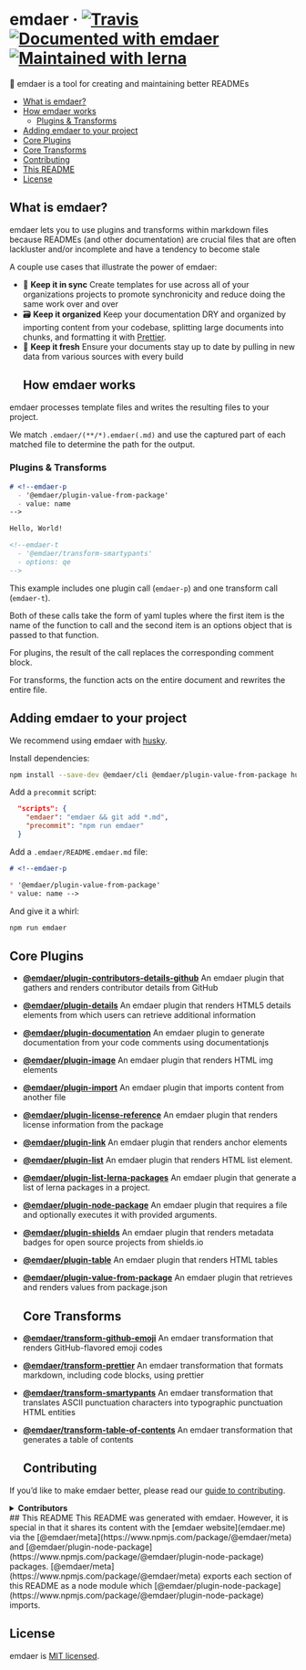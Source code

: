 <!--
  This file was generated by emdaer

  Its template can be found at .emdaer/README.emdaer.md
-->

# emdaer · [![Travis](https://img.shields.io/travis/emdaer/emdaer.svg?style=flat-square)](https://travis-ci.org/emdaer/emdaer/) [![Documented with emdaer](https://img.shields.io/badge/📓-documented%20with%20emdaer-F06632.svg?style=flat-square)](https://github.com/emdaer/emdaer) [![Maintained with lerna](https://img.shields.io/badge/🐉-maintained%20with%20lerna-cc00ff.svg?style=flat-square)](https://lernajs.io/)

📓 emdaer is a tool for creating and maintaining better READMEs

<!-- toc -->

- [What is emdaer?](#what-is-emdaer)
- [How emdaer works](#how-emdaer-works)
  * [Plugins & Transforms](#plugins--transforms)
- [Adding emdaer to your project](#adding-emdaer-to-your-project)
- [Core Plugins](#core-plugins)
- [Core Transforms](#core-transforms)
- [Contributing](#contributing)
- [This README](#this-readme)
- [License](#license)

<!-- tocstop -->

## What is emdaer?

emdaer lets you to use plugins and transforms within markdown files because
READMEs (and other documentation) are crucial files that are often lackluster
and/or incomplete and have a tendency to become stale

A couple use cases that illustrate the power of emdaer:

* 🤝 **Keep it in sync** Create templates for use across all of your
  organizations projects to promote synchronicity and reduce doing the same work
  over and over
* 🗃 **Keep it organized** Keep your documentation DRY and organized by importing
  content from your codebase, splitting large documents into chunks, and
  formatting it with [Prettier](https://github.com/prettier/prettier).
* 🍋 **Keep it fresh** Ensure your documents stay up to date by pulling in new
  data from various sources with every build
  ## How emdaer works

emdaer processes template files and writes the resulting files to your project.

We match `.emdaer/(**/*).emdaer(.md)` and use the captured part of each matched
file to determine the path for the output.

### Plugins & Transforms

<!-- prettier-ignore -->
```md
# <!--emdaer-p
  - '@emdaer/plugin-value-from-package'
  - value: name
-->

Hello, World!

<!--emdaer-t
  - '@emdaer/transform-smartypants'
  - options: qe
-->
```

This example includes one plugin call (`emdaer-p`) and one transform call
(`emdaer-t`).

Both of these calls take the form of yaml tuples where the first item is the
name of the function to call and the second item is an options object that is
passed to that function.

For plugins, the result of the call replaces the corresponding comment block.

For transforms, the function acts on the entire document and rewrites the entire
file.

## Adding emdaer to your project

We recommend using emdaer with [husky](https://github.com/typicode/husky).

Install dependencies:

```sh
npm install --save-dev @emdaer/cli @emdaer/plugin-value-from-package husky
```

Add a `precommit` script:

```json
  "scripts": {
    "emdaer": "emdaer && git add *.md",
    "precommit": "npm run emdaer"
  }
```

Add a `.emdaer/README.emdaer.md` file:

```md
# <!--emdaer-p

* '@emdaer/plugin-value-from-package'
* value: name -->
```

And give it a whirl:

```sh
npm run emdaer
```

## Core Plugins

* **[@emdaer/plugin-contributors-details-github](packages/plugin-contributors-details-github)**
  An emdaer plugin that gathers and renders contributor details from GitHub
* **[@emdaer/plugin-details](packages/plugin-details)** An emdaer plugin that
  renders HTML5 details elements from which users can retrieve additional
  information
* **[@emdaer/plugin-documentation](packages/plugin-documentation)** An emdaer
  plugin to generate documentation from your code comments using documentationjs
* **[@emdaer/plugin-image](packages/plugin-image)** An emdaer plugin that
  renders HTML img elements
* **[@emdaer/plugin-import](packages/plugin-import)** An emdaer plugin that
  imports content from another file
* **[@emdaer/plugin-license-reference](packages/plugin-license-reference)** An
  emdaer plugin that renders license information from the package
* **[@emdaer/plugin-link](packages/plugin-link)** An emdaer plugin that renders
  anchor elements
* **[@emdaer/plugin-list](packages/plugin-list)** An emdaer plugin that renders
  HTML list element.
* **[@emdaer/plugin-list-lerna-packages](packages/plugin-list-lerna-packages)**
  An emdaer plugin that generate a list of lerna packages in a project.
* **[@emdaer/plugin-node-package](packages/plugin-node-package)** An emdaer
  plugin that requires a file and optionally executes it with provided
  arguments.
* **[@emdaer/plugin-shields](packages/plugin-shields)** An emdaer plugin that
  renders metadata badges for open source projects from shields.io
* **[@emdaer/plugin-table](packages/plugin-table)** An emdaer plugin that
  renders HTML tables
* **[@emdaer/plugin-value-from-package](packages/plugin-value-from-package)** An
  emdaer plugin that retrieves and renders values from package.json

  ## Core Transforms

* **[@emdaer/transform-github-emoji](packages/transform-github-emoji)** An
  emdaer transformation that renders GitHub-flavored emoji codes
* **[@emdaer/transform-prettier](packages/transform-prettier)** An emdaer
  transformation that formats markdown, including code blocks, using prettier
* **[@emdaer/transform-smartypants](packages/transform-smartypants)** An emdaer
  transformation that translates ASCII punctuation characters into typographic
  punctuation HTML entities
* **[@emdaer/transform-table-of-contents](packages/transform-table-of-contents)**
  An emdaer transformation that generates a table of contents
  ## Contributing

If you&#8217;d like to make emdaer better, please read our
[guide to contributing](./CONTRIBUTING.md).

<details>
<summary><strong>Contributors</strong></summary><br />
<a href="https://github.com/flipactual">
  <img align="left" src="https://avatars0.githubusercontent.com/u/1306968?s=24" />
</a>
<strong>Flip</strong>
<br /><br />
<a title="I build multi-channel publishing systems and web applications at @fourkitchens." href="https://github.com/infiniteluke">
  <img align="left" src="https://avatars0.githubusercontent.com/u/1127238?s=24" />
</a>
<strong>Luke Herrington</strong>
<br /><br />
<a title="Software architect with an interest in distributed systems and elegant solutions." href="https://github.com/elliotttf">
  <img align="left" src="https://avatars0.githubusercontent.com/u/447151?s=24" />
</a>
<strong>Elliott Foster</strong>
<br /><br />
<a href="https://github.com/thebruce">
  <img align="left" src="https://avatars0.githubusercontent.com/u/590058?s=24" />
</a>
<strong>David Diers</strong>
<br /><br />
<a href="https://github.com/fluxsauce">
  <img align="left" src="https://avatars0.githubusercontent.com/u/976391?s=24" />
</a>
<strong>Jon Peck</strong>
<br /><br />
</details>
## This README
This README was generated with emdaer. However, it is special in that it shares its content with the [emdaer website](emdaer.me) via the [@emdaer/meta](https://www.npmjs.com/package/@emdaer/meta) and [@emdaer/plugin-node-package](https://www.npmjs.com/package/@emdaer/plugin-node-package) packages. [@emdaer/meta](https://www.npmjs.com/package/@emdaer/meta) exports each section of this README as a node module which  [@emdaer/plugin-node-package](https://www.npmjs.com/package/@emdaer/plugin-node-package) imports.

<!--emdaer-p
  - '@emdaer/plugin-node-package'
  - path: '@emdaer/meta/lib/README/this-readme.js'
-->

## License

emdaer is [MIT licensed](./LICENSE).




